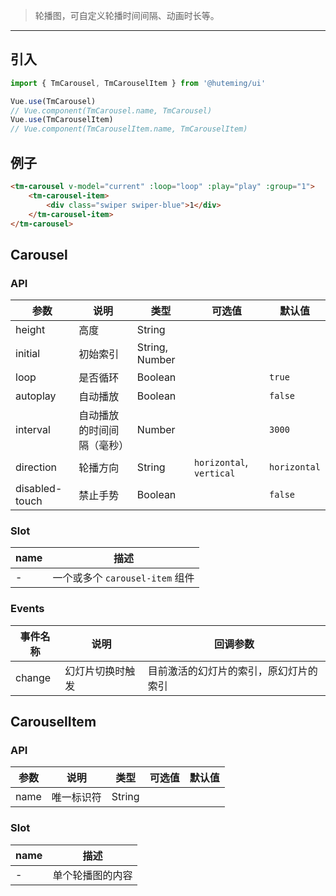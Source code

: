 > 轮播图，可自定义轮播时间间隔、动画时长等。

-------------

## 引入

```javascript
import { TmCarousel, TmCarouselItem } from '@huteming/ui'

Vue.use(TmCarousel)
// Vue.component(TmCarousel.name, TmCarousel)
Vue.use(TmCarouselItem)
// Vue.component(TmCarouselItem.name, TmCarouselItem)
```

## 例子

```html
<tm-carousel v-model="current" :loop="loop" :play="play" :group="1">
    <tm-carousel-item>
        <div class="swiper swiper-blue">1</div>
    </tm-carousel-item>
</tm-carousel>
```

## Carousel

### API

| 参数 | 说明 | 类型 | 可选值 | 默认值 |
|------|-------|---------|-------|--------|
| height | 高度 | String | | |
| initial | 初始索引 | String, Number | | |
| loop | 是否循环 | Boolean | | `true` |
| autoplay | 自动播放 | Boolean | | `false` |
| interval | 自动播放的时间间隔（毫秒） | Number | | `3000` |
| direction | 轮播方向 | String | `horizontal`, `vertical` | `horizontal` |
| disabled-touch | 禁止手势 | Boolean | | `false` |

### Slot

| name | 描述 |
|------|--------|
| - | 一个或多个 `carousel-item` 组件 |

### Events

| 事件名称 | 说明 | 回调参数 |
|---------|----------|-------------|
| change | 幻灯片切换时触发 | 目前激活的幻灯片的索引，原幻灯片的索引 |

## CarouselItem

### API

| 参数 | 说明 | 类型 | 可选值 | 默认值 |
|------|-------|---------|-------|--------|
| name | 唯一标识符 | String | | |

### Slot

| name | 描述 |
|------|--------|
| - | 单个轮播图的内容 |
